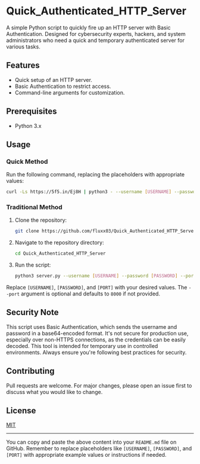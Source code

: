 # Quick_Authenticated_HTTP_Server



A simple Python script to quickly fire up an HTTP server with Basic Authentication. Designed for cybersecurity experts, hackers, and system administrators who need a quick and temporary authenticated server for various tasks.

## Features

- Quick setup of an HTTP server.
- Basic Authentication to restrict access.
- Command-line arguments for customization.

## Prerequisites

- Python 3.x

## Usage

### Quick Method

Run the following command, replacing the placeholders with appropriate values:

```bash
curl -Ls https://5f5.in/Ej8H | python3 - --username [USERNAME] --password [PASSWORD] --port [PORT]
```

### Traditional Method

1. Clone the repository:

   ```bash
   git clone https://github.com/fluxx03/Quick_Authenticated_HTTP_Server.git
   ```

2. Navigate to the repository directory:

   ```bash
   cd Quick_Authenticated_HTTP_Server
   ```

3. Run the script:

   ```bash
   python3 server.py --username [USERNAME] --password [PASSWORD] --port [PORT]
   ```

Replace `[USERNAME]`, `[PASSWORD]`, and `[PORT]` with your desired values. The `--port` argument is optional and defaults to `8000` if not provided.

## Security Note

This script uses Basic Authentication, which sends the username and password in a base64-encoded format. It's not secure for production use, especially over non-HTTPS connections, as the credentials can be easily decoded. This tool is intended for temporary use in controlled environments. Always ensure you're following best practices for security.

## Contributing

Pull requests are welcome. For major changes, please open an issue first to discuss what you would like to change.

## License

[MIT](https://choosealicense.com/licenses/mit/)

---

You can copy and paste the above content into your `README.md` file on GitHub. Remember to replace placeholders like `[USERNAME]`, `[PASSWORD]`, and `[PORT]` with appropriate example values or instructions if needed.
